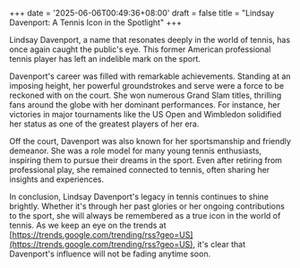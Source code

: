 +++
date = '2025-06-06T00:49:36+08:00'
draft = false
title = "Lindsay Davenport: A Tennis Icon in the Spotlight"
+++

Lindsay Davenport, a name that resonates deeply in the world of tennis, has once again caught the public's eye. This former American professional tennis player has left an indelible mark on the sport. 

Davenport's career was filled with remarkable achievements. Standing at an imposing height, her powerful groundstrokes and serve were a force to be reckoned with on the court. She won numerous Grand Slam titles, thrilling fans around the globe with her dominant performances. For instance, her victories in major tournaments like the US Open and Wimbledon solidified her status as one of the greatest players of her era. 

Off the court, Davenport was also known for her sportsmanship and friendly demeanor. She was a role model for many young tennis enthusiasts, inspiring them to pursue their dreams in the sport. Even after retiring from professional play, she remained connected to tennis, often sharing her insights and experiences. 

In conclusion, Lindsay Davenport's legacy in tennis continues to shine brightly. Whether it's through her past glories or her ongoing contributions to the sport, she will always be remembered as a true icon in the world of tennis. As we keep an eye on the trends at [https://trends.google.com/trending/rss?geo=US](https://trends.google.com/trending/rss?geo=US), it's clear that Davenport's influence will not be fading anytime soon.